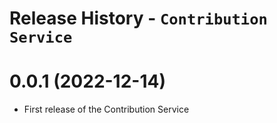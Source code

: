 # Release History - `Contribution Service`

# 0.0.1 (2022-12-14)

- First release of the Contribution Service
